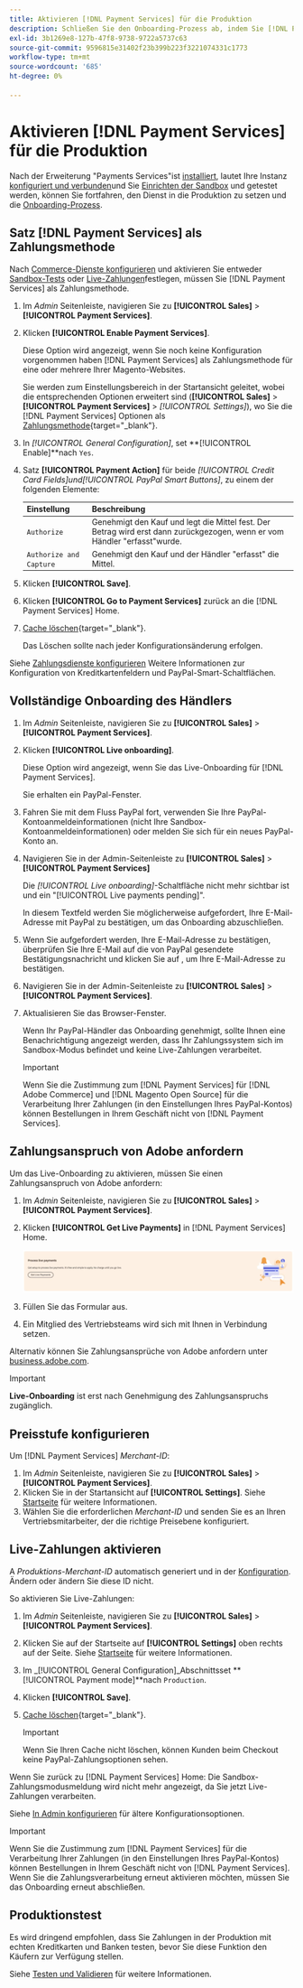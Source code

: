 ```yaml
---
title: Aktivieren [!DNL Payment Services] für die Produktion
description: Schließen Sie den Onboarding-Prozess ab, indem Sie [!DNL Payment Services] für die Produktion.
exl-id: 3b1269e8-127b-47f8-9738-9722a5737c63
source-git-commit: 9596815e31402f23b399b223f3221074331c1773
workflow-type: tm+mt
source-wordcount: '685'
ht-degree: 0%

---
```


# Aktivieren [!DNL Payment Services] für die Produktion

Nach der Erweiterung &quot;Payments Services&quot;ist [installiert](install.md), lautet Ihre Instanz [konfiguriert und verbunden](connect.md)und Sie [Einrichten der Sandbox](sandbox.md) und getestet werden, können Sie fortfahren, den Dienst in die Produktion zu setzen und die [Onboarding-Prozess](onboard.md).

## Satz [!DNL Payment Services] als Zahlungsmethode

Nach [Commerce-Dienste konfigurieren](connect.md#configure-commerce-services) und aktivieren Sie entweder [Sandbox-Tests](sandbox.md#enable-sandbox-testing) oder [Live-Zahlungen](#enable-live-payments)festlegen, müssen Sie [!DNL Payment Services] als Zahlungsmethode.

1. Im _Admin_ Seitenleiste, navigieren Sie zu **[!UICONTROL Sales]** > **[!UICONTROL Payment Services]**.
1. Klicken **[!UICONTROL Enable Payment Services]**.

   Diese Option wird angezeigt, wenn Sie noch keine Konfiguration vorgenommen haben [!DNL Payment Services] als Zahlungsmethode für eine oder mehrere Ihrer Magento-Websites.

   Sie werden zum Einstellungsbereich in der Startansicht geleitet, wobei die entsprechenden Optionen erweitert sind (**[!UICONTROL Sales]** > **[!UICONTROL Payment Services]** > _[!UICONTROL Settings]_), wo Sie die [!DNL Payment Services] Optionen als [Zahlungsmethode](https://docs.magento.com/user-guide/configuration/sales/payment-methods.html){target=&quot;_blank&quot;}.

1. In _[!UICONTROL General Configuration]_, set **[!UICONTROL Enable]**nach `Yes`.
1. Satz **[!UICONTROL Payment Action]** für beide _[!UICONTROL Credit Card Fields]_und_[!UICONTROL PayPal Smart Buttons]_, zu einem der folgenden Elemente:

   | Einstellung | Beschreibung |
   |---|---|
   | `Authorize` | Genehmigt den Kauf und legt die Mittel fest. Der Betrag wird erst dann zurückgezogen, wenn er vom Händler &quot;erfasst&quot;wurde. |
   | `Authorize and Capture` | Genehmigt den Kauf und der Händler &quot;erfasst&quot; die Mittel. |

1. Klicken **[!UICONTROL Save]**.
1. Klicken **[!UICONTROL Go to Payment Services]** zurück an die [!DNL Payment Services] Home.
1. [Cache löschen](https://docs.magento.com/user-guide/system/cache-management.html){target=&quot;_blank&quot;}.

   Das Löschen sollte nach jeder Konfigurationsänderung erfolgen.

Siehe [Zahlungsdienste konfigurieren](settings.md) Weitere Informationen zur Konfiguration von Kreditkartenfeldern und PayPal-Smart-Schaltflächen.

## Vollständige Onboarding des Händlers

1. Im _Admin_ Seitenleiste, navigieren Sie zu **[!UICONTROL Sales]** > **[!UICONTROL Payment Services]**.
1. Klicken **[!UICONTROL Live onboarding]**.

   Diese Option wird angezeigt, wenn Sie das Live-Onboarding für [!DNL Payment Services].

   Sie erhalten ein PayPal-Fenster.

1. Fahren Sie mit dem Fluss PayPal fort, verwenden Sie Ihre PayPal-Kontoanmeldeinformationen (nicht Ihre Sandbox-Kontoanmeldeinformationen) oder melden Sie sich für ein neues PayPal-Konto an.
1. Navigieren Sie in der Admin-Seitenleiste zu **[!UICONTROL Sales]** > **[!UICONTROL Payment Services]**

   Die _[!UICONTROL Live onboarding]_-Schaltfläche nicht mehr sichtbar ist und ein &quot;[!UICONTROL Live payments pending]&quot;.

   In diesem Textfeld werden Sie möglicherweise aufgefordert, Ihre E-Mail-Adresse mit PayPal zu bestätigen, um das Onboarding abzuschließen.

1. Wenn Sie aufgefordert werden, Ihre E-Mail-Adresse zu bestätigen, überprüfen Sie Ihre E-Mail auf die von PayPal gesendete Bestätigungsnachricht und klicken Sie auf , um Ihre E-Mail-Adresse zu bestätigen.
1. Navigieren Sie in der Admin-Seitenleiste zu **[!UICONTROL Sales]** > **[!UICONTROL Payment Services]**.
1. Aktualisieren Sie das Browser-Fenster.

   Wenn Ihr PayPal-Händler das Onboarding genehmigt, sollte Ihnen eine Benachrichtigung angezeigt werden, dass Ihr Zahlungssystem sich im Sandbox-Modus befindet und keine Live-Zahlungen verarbeitet.

   >[!IMPORTANT]
   >
   >Wenn Sie die Zustimmung zum [!DNL Payment Services] für [!DNL Adobe Commerce] und [!DNL Magento Open Source] für die Verarbeitung Ihrer Zahlungen (in den Einstellungen Ihres PayPal-Kontos) können Bestellungen in Ihrem Geschäft nicht von [!DNL Payment Services].

## Zahlungsanspruch von Adobe anfordern

Um das Live-Onboarding zu aktivieren, müssen Sie einen Zahlungsanspruch von Adobe anfordern:

1. Im _Admin_ Seitenleiste, navigieren Sie zu **[!UICONTROL Sales]** > **[!UICONTROL Payment Services]**.
1. Klicken **[!UICONTROL Get Live Payments]** in [!DNL Payment Services] Home.

   ![Anforderungsberechtigungen](assets/request-entitlements.png)

1. Füllen Sie das Formular aus.
1. Ein Mitglied des Vertriebsteams wird sich mit Ihnen in Verbindung setzen.

Alternativ können Sie Zahlungsansprüche von Adobe anfordern unter [business.adobe.com](https://business.adobe.com/resources/payment-services.html).

>[!IMPORTANT]
>
>**Live-Onboarding** ist erst nach Genehmigung des Zahlungsanspruchs zugänglich.

## Preisstufe konfigurieren

Um [!DNL Payment Services] _Merchant-ID_:


1. Im _Admin_ Seitenleiste, navigieren Sie zu **[!UICONTROL Sales]** > **[!UICONTROL Payment Services]**.
1. Klicken Sie in der Startansicht auf **[!UICONTROL Settings]**. Siehe [Startseite](payments-home.md) für weitere Informationen.
1. Wählen Sie die erforderlichen _Merchant-ID_ und senden Sie es an Ihren Vertriebsmitarbeiter, der die richtige Preisebene konfiguriert.

## Live-Zahlungen aktivieren

A _Produktions-Merchant-ID_ automatisch generiert und in der [Konfiguration](configure-admin.md). Ändern oder ändern Sie diese ID nicht.

So aktivieren Sie Live-Zahlungen:

1. Im _Admin_ Seitenleiste, navigieren Sie zu **[!UICONTROL Sales]** > **[!UICONTROL Payment Services]**.
1. Klicken Sie auf der Startseite auf **[!UICONTROL Settings]** oben rechts auf der Seite. Siehe [Startseite](payments-home.md) für weitere Informationen.
1. Im _[!UICONTROL General Configuration]_Abschnittsset **[!UICONTROL Payment mode]**nach `Production`.
1. Klicken **[!UICONTROL Save]**.
1. [Cache löschen](https://docs.magento.com/user-guide/system/cache-management.html){target=&quot;_blank&quot;}.

   >[!IMPORTANT]
   >
   >Wenn Sie Ihren Cache nicht löschen, können Kunden beim Checkout keine PayPal-Zahlungsoptionen sehen.

Wenn Sie zurück zu [!DNL Payment Services] Home: Die Sandbox-Zahlungsmodusmeldung wird nicht mehr angezeigt, da Sie jetzt Live-Zahlungen verarbeiten.

Siehe [In Admin konfigurieren](configure-admin.md) für ältere Konfigurationsoptionen.

>[!IMPORTANT]
>
>Wenn Sie die Zustimmung zum [!DNL Payment Services] für die Verarbeitung Ihrer Zahlungen (in den Einstellungen Ihres PayPal-Kontos) können Bestellungen in Ihrem Geschäft nicht von [!DNL Payment Services]. Wenn Sie die Zahlungsverarbeitung erneut aktivieren möchten, müssen Sie das Onboarding erneut abschließen.

## Produktionstest

Es wird dringend empfohlen, dass Sie Zahlungen in der Produktion mit echten Kreditkarten und Banken testen, bevor Sie diese Funktion den Käufern zur Verfügung stellen.

Siehe [Testen und Validieren](test-validate.md) für weitere Informationen.
